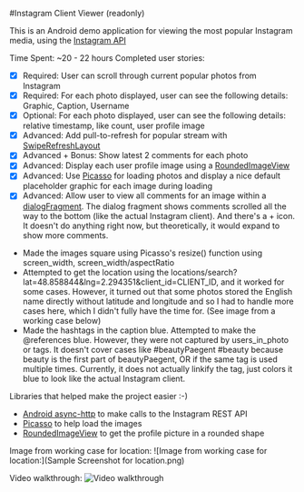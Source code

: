 #Instagram Client Viewer (readonly) 

This is an Android demo application for viewing the most popular Instagram media, using the [Instagram API](http://instagram.com/developer/endpoints/)

Time Spent: ~20 - 22 hours 
Completed user stories:

 * [x] Required: User can scroll through current popular photos from Instagram
 * [x] Required: For each photo displayed, user can see the following details: Graphic, Caption, Username
 * [x] Optional: For each photo displayed, user can see the following details: relative timestamp, like count, user profile image
 * [x] Advanced: Add pull-to-refresh for popular stream with [SwipeRefreshLayout](http://guides.codepath.com/android/Implementing-Pull-to-Refresh-Guide)
 * [x] Advanced + Bonus: Show latest 2 comments for each photo 
 * [x] Advanced: Display each user profile image using a [RoundedImageView](https://github.com/vinc3m1/RoundedImageView)
 * [x] Advanced: Use [Picasso](http://square.github.io/picasso/) for loading photos and display a nice default placeholder graphic for each image during loading 
 * [x] Advanced: Allow user to view all comments for an image within a [dialogFragment](http://guides.codepath.com/android/Using-DialogFragment). The dialog fragment shows comments scrolled all the way to the bottom (like the actual Instagram client). And there's a + icon. It doesn't do anything right now, but theoretically, it would expand to show more comments. 
 
 * Made the images square using Picasso's resize() function using screen\_width, screen_width/aspectRatio
 * Attempted to get the location using the locations/search?lat=48.858844&lng=2.294351&client\_id=CLIENT_ID, and it worked for some cases. However, it turned out that some photos stored the English name directly without latitude and longitude and so I had to handle more cases here, which I didn't fully have the time for. (See image from a working case below) 
 * Made the hashtags in the caption blue. Attempted to make the @references blue. However, they were not captured by users\_in_photo or tags. It doesn't cover cases like #beautyPaegent #beauty because beauty is the first part of beautyPaegent, OR if the same tag is used multiple times. Currently, it does not actually linkify the tag, just colors it blue to look like the actual Instagram client.

Libraries that helped make the project easier :-) 
* [Android async-http](http://loopj.com/android-async-http/) to make calls to the Instagram REST API
* [Picasso](http://square.github.io/picasso/) to help load the images
* [RoundedImageView](https://github.com/vinc3m1/RoundedImageView) to get the profile picture in a rounded shape

Image from working case for location: 
![Image from working case for location:](Sample Screenshot for location.png)

Video walkthrough: 
![Video walkthrough](VideoWalkthroughForInstagramViewer.gif)
 

